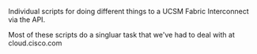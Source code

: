 Individual scripts for doing different things to a UCSM Fabric Interconnect
via the API.

Most of these scripts do a singluar task that we've had to deal with at
cloud.cisco.com

